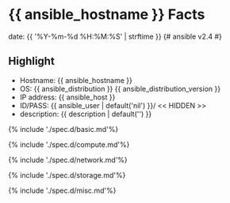 # {{ ansible_hostname }} Facts

date: {{ '%Y-%m-%d %H:%M:%S' | strftime }} {# ansible v2.4 #}

## Highlight

- Hostname: {{ ansible_hostname }}
- OS: {{ ansible_distribution }} {{ ansible_distribution_version }}
- IP address: {{ ansible_host }}
- ID/PASS: {{ ansible_user | default('nil') }}/ << HIDDEN >>
- description: {{ description | default('') }}

{% include './spec.d/basic.md'%}

{% include './spec.d/compute.md'%}

{% include './spec.d/network.md'%}

{% include './spec.d/storage.md'%}

{% include './spec.d/misc.md'%}
